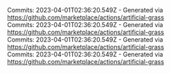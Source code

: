 Commits: 2023-04-01T02:36:20.549Z - Generated via https://github.com/marketplace/actions/artificial-grass
<br>
Commits: 2023-04-01T02:36:20.549Z - Generated via https://github.com/marketplace/actions/artificial-grass
<br>
Commits: 2023-04-01T02:36:20.549Z - Generated via https://github.com/marketplace/actions/artificial-grass
<br>
Commits: 2023-04-01T02:36:20.549Z - Generated via https://github.com/marketplace/actions/artificial-grass
<br>
